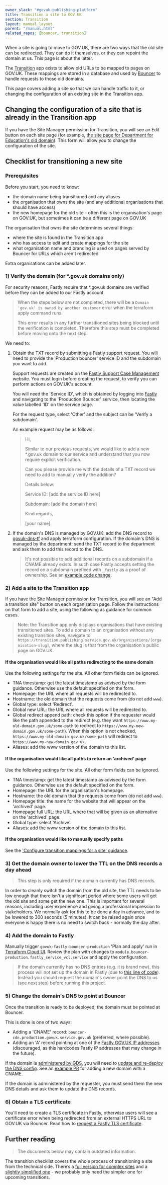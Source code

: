 ```yaml
---
owner_slack: "#govuk-publishing-platform"
title: Transition a site to GOV.UK
section: Transition
layout: manual_layout
parent: "/manual.html"
related_repos: [bouncer, transition]
---
```


When a site is going to move to GOV.UK, there are two ways that the old site can be redirected. They can do it themselves, or they can repoint the domain at us. This page is about the latter.

The [Transition][] app exists to allow old URLs to be mapped to pages on GOV.UK. These mappings are stored in a database and used by [Bouncer][] to handle requests to those old domains.

This page covers adding a site so that we can handle traffic to it, or changing the configuration of an existing site in the Transition app.

## Changing the configuration of a site that is already in the Transition app

If you have the Site Manager permission for Transition, you will see an Edit button on each site page (for example, [the site page for Department for Education's old domain](https://transition.publishing.service.gov.uk/sites/dfe)). This form will allow you to change the configuration of the site.

## Checklist for transitioning a new site

### Prerequisites

Before you start, you need to know:

- the domain name being transitioned and any aliases
- the organisation that owns the site (and any additional organisations that should have access)
- the new homepage for the old site - often this is the organisation's page on GOV.UK, but sometimes it can be a different page on GOV.UK

The organisation that owns the site determines several things:

- where the site is found in the Transition app
- who has access to edit and create mappings for the site
- what organisation name and branding is used on pages served by Bouncer for URLs which aren't redirected

Extra organisations can be added later.

### 1) Verify the domain (for *.gov.uk domains only)

For security reasons, Fastly require that *.gov.uk domains are verified before they can be added to our Fastly account.

> When the steps below are not completed, there will be a `Domain 'gov.uk' is owned by another customer` error when the terraform apply command runs.
>
> This error results in any further transitioned sites being blocked until the verification is completed. Therefore this step must be completed before moving onto the next step.

We need to:

1. Obtain the TXT record by submitting a Fastly support request. You will need to provide the 'Production bouncer' service ID and the subdomain you want to add.

    Support requests are created on the [Fastly Support Case Management](https://support.fastly.com/s/case-management) website. You must login before creating the request, to verify you can perform actions on GOV.UK's account.

    You will need the 'Service ID', which is obtained by logging into [Fastly](https://manage.fastly.com/home) and navigating to the 'Production Bouncer' service, then locating the value labelled 'ID' on the service page.

    For the request type, select 'Other' and the subject can be 'Verify a subdomain'.

    An example request may be as follows:

    > Hi,
    >
    > Similar to our previous requests, we would like to add a new *.gov.uk domain to our service and understand that you now require explicit verification.
    >
    > Can you please provide me with the details of a TXT record we need to add to manually verify the addition?
    >
    > Details below:
    >
    > Service ID: [add the service ID here]
    >
    > Subdomain: [add the domain here]
    >
    > Kind regards,
    >
    > [your name]

1. If the domain's DNS is managed by GOV.UK: add the DNS record to [govuk-dns-tf](https://github.com/alphagov/govuk-dns-tf) and apply terraform configuration. If the domain's DNS is managed by the department: send the TXT record to the department and ask them to add this record to the DNS.

   > It's not possible to add additional records on a subdomain if a CNAME already exists. In such case Fastly accepts setting the record on a subdomain prefixed with `_fastly` as a proof of ownership. See an [example code change][code change].

### 2) Add a site to the Transition app

If you have the Site Manager permission for Transition, you will see an "Add a transition site" button on each organisation page. Follow the instructions on that form to add a site, using the following as guidance for common cases.

> Note: the Transition app only displays organisations that have existing transitioned sites. To add a domain to an organisation without any existing transition sites, navigate to `https://transition.publishing.service.gov.uk/organisations/[organisation-slug]`, where the slug is that from the organisation's public page on GOV.UK.

#### If the organisation would like all paths redirecting to the same domain

Use the following settings for the site. All other form fields can be ignored.

- TNA timestamp: get the latest timestamp as advised by the form guidance. Otherwise use the default specified on the form.
- Homepage: the URL where all requests will be redirected to.
- Hostname: the old domain that the requests come from (do not add `www`).
- Global type: select 'Redirect'.
- Global new URL: the URL where all requests will be redirected to.
- Global redirect append path: check this option if the requester would like the path appended to the redirect (e.g. they want `https://www.my-old-domain.gov.uk/some-path` to redirect to `https://www.my-new-domain.gov.uk/some-path`). When this option is not checked, `https://www.my-old-domain.gov.uk/some-path` will redirect to `https://www.my-new-domain.gov.uk`.
- Aliases: add the www version of the domain to this list.

#### If the organisation would like all paths to return an 'archived' page

Use the following settings for the site. All other form fields can be ignored.

- TNA timestamp: get the latest timestamp as advised by the form guidance. Otherwise use the default specified on the form.
- Homepage: the URL for the organisation's homepage.
- Hostname: the old domain that the requests come from (do not add `www`).
- Homepage title: the name for the website that will appear on the 'archived' page.
- Homepage full URL: the URL where that will be given as an alternative on the 'archived' page.
- Global type: select 'Archive'.
- Aliases: add the www version of the domain to this list.

#### If the organisation would like to manually specify paths

See the ['Configure transition mappings for a site' guidance](/manual/configure-transition-mappings.html).

### 3) Get the domain owner to lower the TTL on the DNS records a day ahead

> This step is only required if the domain currently has DNS records.

In order to cleanly switch the domain from the old site, the TTL needs to be low enough that there isn't a significant period where some users will get the old site and some get the new one. This is important for several reasons, including user experience and giving a professional impression to stakeholders. We normally ask for this to be done a day in advance, and to be lowered to 300 seconds (5 minutes). It can be raised again once everyone is happy there is no need to switch back - normally the day after.

### 4) Add the domain to Fastly

Manually trigger `govuk-fastly-bouncer-production` 'Plan and apply' run in [Terraform Cloud UI](https://app.terraform.io/app/govuk/workspaces/govuk-fastly-bouncer-production/runs). Review the plan with changes to `module.bouncer-production.fastly_service_vcl.service` and apply the configuration.

> If the domain currently has no DNS entries (e.g. it is brand new), this process will not set up the domain in Fastly (due to [this line of code](https://github.com/alphagov/transition/blob/8a532735ce8e61731986fd580a5d6ca1552e095f/app/controllers/hosts_controller.rb#L3C14-L3C49)). Instead you should request the domain's owner point the DNS to us (see next step) before running this project.

### 5) Change the domain's DNS to point at Bouncer

Once the transition is ready to be deployed, the domain must be pointed at Bouncer.

This is done is one of two ways:

- Adding a 'CNAME' record: `bouncer-cdn.production.govuk.service.gov.uk` (preferred, where possible).
- Adding an 'A' record pointing at one of the [Fastly GOV.UK IP addresses](https://github.com/alphagov/transition/blob/016c3d30e190c41eaa912ed554384a49f3418a91/app/models/host.rb#L22) (discouraged, as this hardcodes Fastly IP addresses that may change in the future).

If the domain is [administered by GDS](https://github.com/alphagov/govuk-dns-tf/tree/main/zones), you will need to [update and re-deploy the DNS config](/manual/dns.html#dns-for-the-publishingservicegovuk-domain). See an [example PR](https://github.com/alphagov/govuk-dns-tf/pull/405/files) for adding a new domain with a CNAME.

If the domain is administered by the requester, you must send them the new DNS details and ask them to update the DNS records.

### 6) Obtain a TLS certificate

You'll need to create a TLS certificate in Fastly, otherwise users will see a certificate error when being redirected from an external HTTPS URL to GOV.UK via Bouncer. Read how to [request a Fastly TLS certificate][].

## Further reading

> The documents below may contain outdated information.

The transition checklist covers the whole process of transitioning a site from the technical side. There’s a [full version for complex sites](https://docs.google.com/document/d/1SiBwYtV_d_D9pPcqzpqvRWs0kscUtB7yqxN8Ub_uRSA/edit) and a [slightly simplified one](https://docs.google.com/document/d/1gIJBUuPaZqtYsrgwqMBSrU4lpr2e93tuhQcgylnSHb4/edit) - we probably only need the simpler one for upcoming transitions.

[Transition]: /repos/transition.html
[Bouncer]: /repos/bouncer.html
[request a Fastly TLS certificate]: /manual/request-fastly-tls-certificate.html
[code change]: https://github.com/alphagov/govuk-dns-tf/compare/0cf283b6...18471c36

